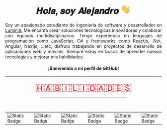 <div align="center">
  <h1 align="center">𝑯𝒐𝒍𝒂, 𝒔𝒐𝒚 𝑨𝒍𝒆𝒋𝒂𝒏𝒅𝒓𝒐 <img src="./public/gifts/Hi.gif" width="32px"></h1>
</div>

<div align="left">

<p align="justify">
Soy un apasionado estudiante de ingenieria de software y desarrollador en <a href="https://www.luminiti.com.mx/">Luminiti.</a> Me encanta crear soluciones tecnológicas innovadoras y colaborar con equipos multidisciplinarios. Tengo experiencia en lenguajes de programación como JavaScript, C# y frameworks como Reactjs, .Net, Angular, Nextjs, ...etc, disfruto trabajando en proyectos de desarrollo de aplicaciones web y móviles. Siempre estoy en busca de aprender nuevas tecnologías y mejorar mis habilidades.
</p>

<div align="center">

#### ¡Bienvenido a mi perfil de GitHub!

</div>

</div>

<hr>

<div align="center">
<font size="6" color="red">🇭🇦🇧🇮🇱🇮🇩🇦🇩🇪🇸</font>
<hr width="280px">
</div>

<br>

<table align="center">
  <tr>
    <td>
      <img alt="Static Badge" src="https://img.shields.io/badge/React_Js-eef4ed?style=flat-square&logo=react&logoColor=eef4ed&logoSize=amg&labelColor=0b2545">
    </td>
    <td> </td>
    <td>
      <img alt="Static Badge" src="https://img.shields.io/badge/JavaScript-eef4ed?style=flat-square&logo=javascript&logoColor=eef4ed&logoSize=amg&labelColor=0b2545">
    </td>
    <td></td>
    <td>
      <img alt="Static Badge" src="https://img.shields.io/badge/CSS-eef4ed?style=flat-square&logo=css3&logoColor=eef4ed&logoSize=amg&labelColor=0b2545">
    </td>
    <td></td>
    <td>
      <img alt="Static Badge" src="https://img.shields.io/badge/Angular-eef4ed?style=flat-square&logo=angular&logoColor=eef4ed&logoSize=amg&labelColor=0b2545">
    </td>
    <td></td>
    <td>
      <img alt="Static Badge" src="https://img.shields.io/badge/Tailwind_CSS-eef4ed?style=flat-square&logo=tailwindcss&logoColor=eef4ed&logoSize=amg&labelColor=0b2545">
    </td>
    <td></td>
    <td>
      <img alt="Static Badge" src="https://img.shields.io/badge/.Net-eef4ed?style=flat-square&logo=dotnet&logoColor=eef4ed&logoSize=amg&labelColor=0b2545">
    </td>
  </tr>
</table>
